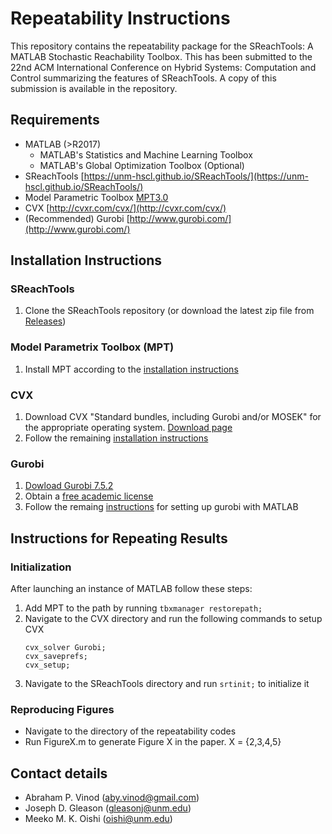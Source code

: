 # Repeatability Instructions

This repository contains the repeatability package for the SReachTools: A MATLAB
Stochastic Reachability Toolbox. This has been submitted to the 22nd ACM
International Conference on Hybrid Systems: Computation and Control summarizing
the features of SReachTools. A copy of this submission is available in the
repository.

## Requirements

- MATLAB (>R2017)
    - MATLAB's Statistics and Machine Learning Toolbox
    - MATLAB's Global Optimization Toolbox (Optional)
- SReachTools [https://unm-hscl.github.io/SReachTools/](https://unm-hscl.github.io/SReachTools/)
- Model Parametric Toolbox [MPT3.0](https://www.mpt3.org/)
- CVX [http://cvxr.com/cvx/](http://cvxr.com/cvx/)
- (Recommended) Gurobi [http://www.gurobi.com/](http://www.gurobi.com/)

## Installation Instructions

### SReachTools

1. Clone the SReachTools repository (or download the latest zip file from
   [Releases](https://github.com/unm-hscl/SReachTools/releases))

### Model Parametrix Toolbox (MPT)

1. Install MPT according to the [installation instructions](https://www.mpt3.org/Main/Installation)

### CVX

1. Download CVX "Standard bundles, including Gurobi and/or MOSEK" for the 
   appropriate operating system. [Download page](http://cvxr.com/cvx/download/)
1. Follow the remaining [installation instructions](http://cvxr.com/cvx/doc/install.html)

### Gurobi

1. [Dowload Gurobi 7.5.2](http://www.gurobi.com/downloads/gurobi-optimizer)
1. Obtain a [free academic license](https://user.gurobi.com/download/licenses/free-academic)
1. Follow the remaing [instructions](http://www.gurobi.com/documentation/8.0/quickstart_mac/matlab_setting_up_gurobi_f.html) for setting up gurobi with MATLAB

## Instructions for Repeating Results

### Initialization

After launching an instance of MATLAB follow these steps:

1. Add MPT to the path by running `tbxmanager restorepath;`
1. Navigate to the CVX directory and run the following commands to setup CVX
   ```
   cvx_solver Gurobi;
   cvx_saveprefs;
   cvx_setup;
   ```
1. Navigate to the SReachTools directory and run `srtinit;` to initialize it

### Reproducing Figures

- Navigate to the directory of the repeatability codes
- Run FigureX.m to generate Figure X in the paper. X = {2,3,4,5}

## Contact details

* Abraham P. Vinod ([aby.vinod@gmail.com](mailto:aby.vinod@gmail.com))
* Joseph D. Gleason ([gleasonj@unm.edu](mailto:gleasonj@unm.edu))
* Meeko M. K. Oishi ([oishi@unm.edu](mailto:oishi@unm.edu))


